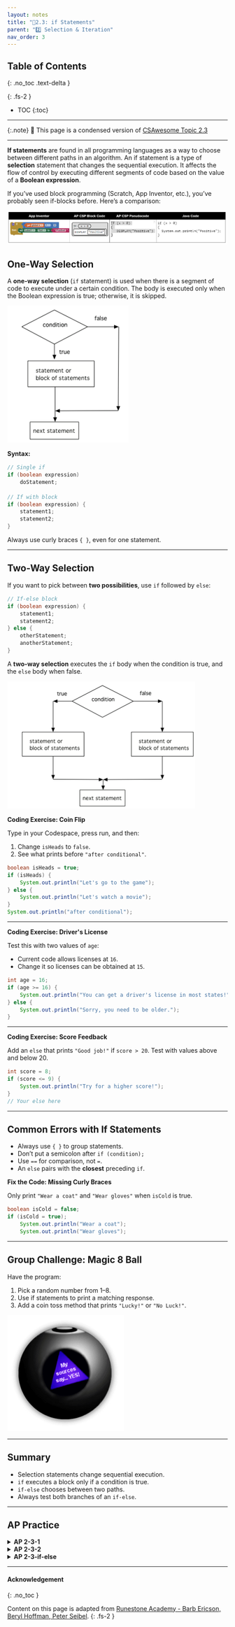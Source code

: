 ```yaml
---
layout: notes
title: "📓2.3: if Statements" 
parent: "2️⃣ Selection & Iteration"
nav_order: 3
---
```


## Table of Contents
{: .no_toc .text-delta }

{: .fs-2 }
- TOC
{:toc}

---

{:.note}
📖 This page is a condensed version of [CSAwesome Topic 2.3](https://runestone.academy/ns/books/published/csawesome2/topic-2-3-ifs.html) 

---

**If statements** are found in all programming languages as a way to choose between different paths in an algorithm. An if statement is a type of **selection** statement that changes the sequential execution. It affects the flow of control by executing different segments of code based on the value of a **Boolean expression**.

If you’ve used block programming (Scratch, App Inventor, etc.), you’ve probably seen if-blocks before. Here’s a comparison:

![Comparison of App Inventor if block, AP CSP ifs, and Java if statements](Figures/BlocksIfComparison.png)

## One-Way Selection

A **one-way selection** (`if` statement) is used when there is a segment of code to execute under a certain condition. The body is executed only when the Boolean expression is true; otherwise, it is skipped.

![Order of execution in a conditional](Figures/Condition.png)

**Syntax:**

```java
// Single if
if (boolean expression)
    doStatement;

// If with block
if (boolean expression) {
    statement1;
    statement2;
}
````

Always use curly braces `{ }`, even for one statement.

---

## Two-Way Selection

If you want to pick between **two possibilities**, use `if` followed by `else`:

```java
// If-else block
if (boolean expression) {
    statement1;
    statement2;
} else {
    otherStatement;
    anotherStatement;
}
```

A **two-way selection** executes the `if` body when the condition is true, and the `else` body when false.

![Order of execution in if/else](Figures/Condition-two.png)

<div class="task" markdown="block">

**Coding Exercise: Coin Flip**

Type in your Codespace, press run, and then:

1. Change `isHeads` to `false`.
2. See what prints before `"after conditional"`.

```java
boolean isHeads = true;
if (isHeads) {
    System.out.println("Let's go to the game");
} else {
    System.out.println("Let's watch a movie");
}
System.out.println("after conditional");
```

</div>

---

<div class="task" markdown="block">

**Coding Exercise: Driver's License**

Test this with two values of `age`:

* Current code allows licenses at `16`.
* Change it so licenses can be obtained at `15`.

```java
int age = 16;
if (age >= 16) {
    System.out.println("You can get a driver's license in most states!");
} else {
    System.out.println("Sorry, you need to be older.");
}
```

</div>

---

<div class="task" markdown="block">

**Coding Exercise: Score Feedback**

Add an `else` that prints `"Good job!"` if `score > 20`. Test with values above and below 20.

```java
int score = 8;
if (score <= 9) {
    System.out.println("Try for a higher score!");
}
// Your else here
```

</div>

---

## Common Errors with If Statements

* Always use `{ }` to group statements.
* Don’t put a semicolon after `if (condition);`
* Use `==` for comparison, not `=`.
* An `else` pairs with the **closest** preceding `if`.

<div class="task" markdown="block">

**Fix the Code: Missing Curly Braces**

Only print `"Wear a coat"` and `"Wear gloves"` when `isCold` is true.

```java
boolean isCold = false;
if (isCold = true);
    System.out.println("Wear a coat");
    System.out.println("Wear gloves");
```

</div>

---

## Group Challenge: Magic 8 Ball

Have the program:

1. Pick a random number from 1–8.
2. Use if statements to print a matching response.
3. Add a coin toss method that prints `"Lucky!"` or `"No Luck!"`.

![Magic 8 Ball](Figures/Magic_eight_ball.png)

---

## Summary

* Selection statements change sequential execution.
* `if` executes a block only if a condition is true.
* `if-else` chooses between two paths.
* Always test both branches of an `if-else`.

---

## AP Practice

<details>
<summary><strong>AP 2-3-1</strong></summary>

```java
int speed = 35;
boolean rain = false;

if (rain) {
   speed -= 10;
}
if (rain == false) {
  speed += 5;
}
if (speed > 35) {
   speed = speed - 2;
}
System.out.println(speed);
```

**Answer:** `38` — First if is false; second and third are true.

</details>

<details>
<summary><strong>AP 2-3-2</strong></summary>

```java
int x = 5;
if (x < 5) {
   x = 3 * x;
}
if (x % 2 == 1) {
   x = x / 2;
}
System.out.print(2 * x + 1);
```

**Answer:** `5` — First if false; second if true (x becomes 2); output is `2*2+1=5`.

</details>

<details>
<summary><strong>AP 2-3-if-else</strong></summary>

```java
if (x >= 80) {
   System.out.println("High");
}
if (x >= 50) {
   System.out.println("Middle");
} else {
   System.out.println("Low");
}
```

**Answer:** `80` — Prints both `"High"` and `"Middle"`, showing a logic error.
To fix, chain with `else if`.

</details>

---

#### Acknowledgement
{: .no_toc }

Content on this page is adapted from [Runestone Academy - Barb Ericson, Beryl Hoffman, Peter Seibel](https://runestone.academy/ns/books/published/csawesome2/csawesome2.html).
{: .fs-2 }
